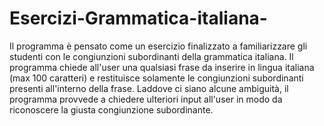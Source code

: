 # Esercizi-Grammatica-italiana-
Il programma è pensato come un esercizio finalizzato a familiarizzare gli studenti con le congiunzioni subordinanti della grammatica italiana. 
Il programma chiede all'user una qualsiasi frase da inserire in lingua italiana (max 100 caratteri) e restituisce solamente le congiunzioni subordinanti presenti all'interno della frase. Laddove ci siano alcune ambiguità, il programma provvede a chiedere ulteriori input all'user in modo da riconoscere la giusta congiunzione subordinante.
